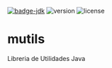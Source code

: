 [![badge-jdk](https://img.shields.io/badge/jdk-17+-green.svg)](https://www.oracle.com/java/technologies/downloads/#java17)
![version](https://img.shields.io/github/v/release/mibaltoalex/mutils)
![license](https://img.shields.io/badge/license-GPL%203.0-blue)

# mutils
Libreria de Utilidades Java
